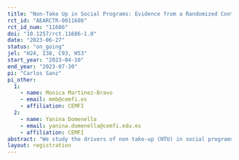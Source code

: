 ```yaml
---
title: "Non-Take Up in Social Programs: Evidence from a Randomized Controlled Trial"
rct_id: "AEARCTR-0011686"
rct_id_num: "11686"
doi: "10.1257/rct.11686-1.0"
date: "2023-06-27"
status: "on_going"
jel: "H24, I38, C93, H53"
start_year: "2023-04-10"
end_year: "2023-07-30"
pi: "Carlos Sanz"
pi_other:
  1:
    - name: Monica Martinez-Bravo
    - email: mmb@cemfi.es
    - affiliation: CEMFI
  2:
    - name: Yanina Domenella
    - email: yanina.domenella@cemfi.edu.es
    - affiliation: CEMFI
abstract: "We study the drivers of non take-up (NTU) in social programs, focusing on the Spanish Minimum Income Scheme (Ingreso Mínimo Vital, IMV), a program that guarantees every household a minimum income. Around 57% of households that could access the IMV have not applied for it. Previous literature suggests that this could be due to a lack of awareness of the regulation, not recognizing oneself as a possible recipient, the lack of proximity to the corresponding administration, stigmatization, socio-economic or socio-cultural barriers such as linguistic or digital divide, or participation in the informal economy and a related mistrust of contacting public authorities in this situation. In this paper, we seek to understand the main factors that determine the phenomenon of NTU. The randomized control trial will allocate 400 neighborhoods in Spain to one of the following possible treatments: an in-person intervention, a social media intervention, or both. A fourth group will serve as pure control. Interventions provide information on the existence of the program and requirements to apply and provide support with the application process. We expect the interventions to decrease NTU, reduce poverty, and increase trust in public administrations."
layout: registration
---
```


